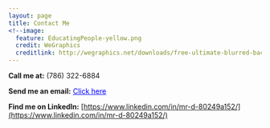 ```yaml
---
layout: page
title: Contact Me
<!--image:
  feature: EducatingPeople-yellow.png
  credit: WeGraphics
  creditlink: http://wegraphics.net/downloads/free-ultimate-blurred-background-pack/ -->
---
```



**Call me at:** (786) 322-6884

**Send me an email:** <a style="color: blue" href="mailto:dunieskiotano.trainer@gmail.com">Click here</a>

**Find me on LinkedIn:** [https://www.linkedin.com/in/mr-d-80249a152/](https://www.linkedin.com/in/mr-d-80249a152/)




